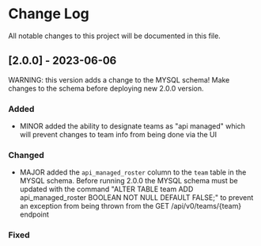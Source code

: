 # Change Log
All notable changes to this project will be documented in this file.


## [2.0.0] - 2023-06-06
WARNING: this version adds a change to the MYSQL schema! Make changes to the schema before deploying new 2.0.0 version.

### Added
 - MINOR added the ability to designate teams as "api managed" which will prevent changes to team info from being done via the UI
### Changed
 - MAJOR added the `api_managed_roster` column to the `team` table in the MYSQL schema. Before running 2.0.0 the MYSQL schema must be updated with the command "ALTER TABLE team ADD api_managed_roster BOOLEAN NOT NULL DEFAULT FALSE;" to prevent an exception from being thrown from the GET /api/v0/teams/{team} endpoint
### Fixed
